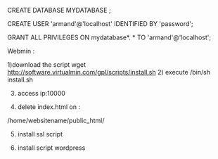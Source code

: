 CREATE DATABASE MYDATABASE ;

 CREATE USER 'armand'@'localhost' IDENTIFIED BY 'password';
 
  GRANT ALL PRIVILEGES ON mydatabase*. * TO 'armand'@'localhost';
 
 
 Webmin : 
 
1)download the script 
wget http://software.virtualmin.com/gpl/scripts/install.sh
2) execute
/bin/sh install.sh

3) access 
ip:10000

4) delete index.html on :

 /home/websitename/public_html/
 

5) install ssl script

6) install script wordpress 
 
